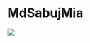 # MdSabujMia
![](https://media.licdn.com/dms/image/D5616AQGKBW9NVE4TSQ/profile-displaybackgroundimage-shrink_350_1400/0/1705309156070?e=1710979200&v=beta&t=XqmQLgWjL3EP1P_gDqnfM5b3UkXg0rgc1UmXOFrrwH0)
